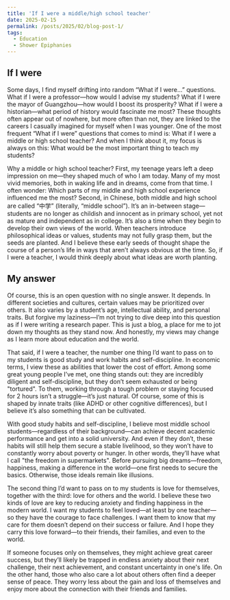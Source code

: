 ```yaml
---
title: 'If I were a middle/high school teacher'
date: 2025-02-15
permalink: /posts/2025/02/blog-post-1/
tags:
  - Education
  - Shower Epiphanies
---
```



If I were
----
Some days, I find myself drifting into random “What if I were…” questions. What if I were a professor—how would I advise my students? What if I were the mayor of Guangzhou—how would I boost its prosperity? What if I were a historian—what period of history would fascinate me most? These thoughts often appear out of nowhere, but more often than not, they are linked to the careers I casually imagined for myself when I was younger. One of the most frequent “What if I were” questions that comes to mind is: What if I were a middle or high school teacher? And when I think about it, my focus is always on this: What would be the most important thing to teach my students?

Why a middle or high school teacher? First, my teenage years left a deep impression on me—they shaped much of who I am today. Many of my most vivid memories, both in waking life and in dreams, come from that time. I often wonder: Which parts of my middle and high school experience influenced me the most? Second, in Chinese, both middle and high school are called “中学” (literally, “middle school”). It’s an in-between stage—students are no longer as childish and innocent as in primary school, yet not as mature and independent as in college. It’s also a time when they begin to develop their own views of the world. When teachers introduce philosophical ideas or values, students may not fully grasp them, but the seeds are planted. And I believe these early seeds of thought shape the course of a person’s life in ways that aren’t always obvious at the time. So, if I were a teacher, I would think deeply about what ideas are worth planting.

My answer
-----
Of course, this is an open question with no single answer. It depends. In different societies and cultures, certain values may be prioritized over others. It also varies by a student’s age, intellectual ability, and personal traits. But forgive my laziness—I’m not trying to dive deep into this question as if I were writing a research paper. This is just a blog, a place for me to jot down my thoughts as they stand now. And honestly, my views may change as I learn more about education and the world.

That said, if I were a teacher, the number one thing I’d want to pass on to my students is good study and work habits and self-discipline. In economic terms, I view these as abilities that lower the cost of effort. Among some great young people I’ve met, one thing stands out: they are incredibly diligent and self-discipline, but they don’t seem exhausted or being "tortured". To them, working through a tough problem or staying focused for 2 hours isn’t a struggle—it’s just natural. Of course, some of this is shaped by innate traits (like ADHD or other cognitive differences), but I believe it’s also something that can be cultivated.

With good study habits and self-discipline, I believe most middle school students—regardless of their background—can achieve decent academic performance and get into a solid university. And even if they don’t, these habits will still help them secure a stable livelihood, so they won’t have to constantly worry about poverty or hunger. In other words, they’ll have what I call "the freedom in supermarkets". Before pursuing big dreams—freedom, happiness, making a difference in the world—one first needs to secure the basics. Otherwise, those ideals remain like illusions.

The second thing I’d want to pass on to my students is love for themselves, together with the third: love for others and the world. I believe these two kinds of love are key to reducing anxiety and finding happiness in the modern world. I want my students to feel loved—at least by one teacher—so they have the courage to face challenges. I want them to know that my care for them doesn’t depend on their success or failure. And I hope they carry this love forward—to their friends, their families, and even to the world.

If someone focuses only on themselves, they might achieve great career success, but they’ll likely be trapped in endless anxiety about their next challenge, their next achievement, and constant uncertainty in one's life. On the other hand, those who also care a lot about others often find a deeper sense of peace. They worry less about the gain and loss of themselves and enjoy more about the connection with their friends and families.
